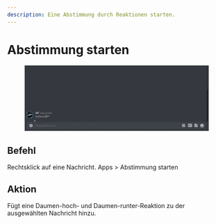 ```yaml
---
description: Eine Abstimmung durch Reaktionen starten.
---
```


# Abstimmung starten

<figure><img src="../.gitbook/assets/Seymour-Start-Vote.gif" alt=""><figcaption></figcaption></figure>

## Befehl

Rechtsklick auf eine Nachricht. Apps > Abstimmung starten

## Aktion

Fügt eine Daumen-hoch- und Daumen-runter-Reaktion zu der ausgewählten Nachricht hinzu.
